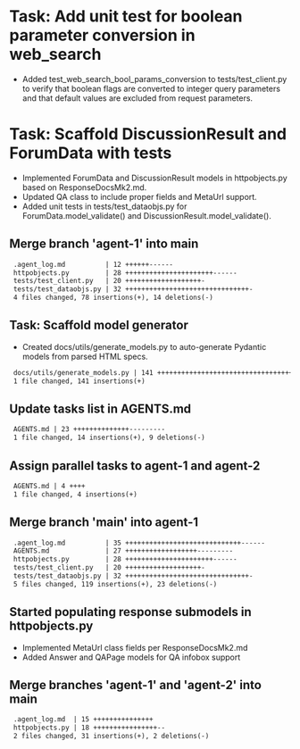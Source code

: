 # Task: Add unit test for boolean parameter conversion in web_search

- Added test_web_search_bool_params_conversion to tests/test_client.py to verify that boolean flags are converted to integer query parameters and that default values are excluded from request parameters.

# Task: Scaffold DiscussionResult and ForumData with tests

- Implemented ForumData and DiscussionResult models in httpobjects.py based on ResponseDocsMk2.md.
- Updated QA class to include proper fields and MetaUrl support.
- Added unit tests in tests/test_dataobjs.py for ForumData.model_validate() and DiscussionResult.model_validate().
## Merge branch 'agent-1' into main

```diff
 .agent_log.md          | 12 ++++++------
 httpobjects.py         | 28 ++++++++++++++++++++++------
 tests/test_client.py   | 20 +++++++++++++++++++-
 tests/test_dataobjs.py | 32 +++++++++++++++++++++++++++++++-
 4 files changed, 78 insertions(+), 14 deletions(-)
```

## Task: Scaffold model generator

- Created docs/utils/generate_models.py to auto-generate Pydantic models from parsed HTML specs.

```diff
 docs/utils/generate_models.py | 141 +++++++++++++++++++++++++++++++++++++++++++++++++++++++++++++
 1 file changed, 141 insertions(+)
```

## Update tasks list in AGENTS.md

```diff
 AGENTS.md | 23 ++++++++++++++---------
 1 file changed, 14 insertions(+), 9 deletions(-)
```

## Assign parallel tasks to agent-1 and agent-2

```diff
 AGENTS.md | 4 ++++
 1 file changed, 4 insertions(+)
```

## Merge branch 'main' into agent-1

```diff
 .agent_log.md          | 35 +++++++++++++++++++++++++++++------
 AGENTS.md              | 27 ++++++++++++++++++---------
 httpobjects.py         | 28 ++++++++++++++++++++++------
 tests/test_client.py   | 20 +++++++++++++++++++-
 tests/test_dataobjs.py | 32 +++++++++++++++++++++++++++++++-
 5 files changed, 119 insertions(+), 23 deletions(-)
```

## Started populating response submodels in httpobjects.py
- Implemented MetaUrl class fields per ResponseDocsMk2.md
- Added Answer and QAPage models for QA infobox support

## Merge branches 'agent-1' and 'agent-2' into main

```diff
 .agent_log.md  | 15 +++++++++++++++
 httpobjects.py | 18 ++++++++++++++++--
 2 files changed, 31 insertions(+), 2 deletions(-)
```
